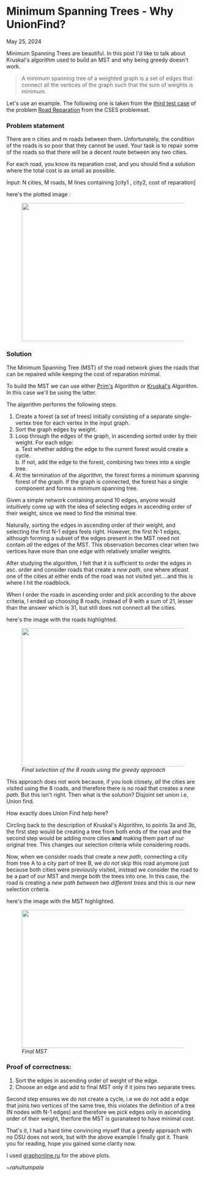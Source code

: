 #  Minimum Spanning Trees - Why UnionFind?
May 25, 2024

Minimum Spanning Trees are beautiful. In this post I'd like to talk about Kruskal's algorithm used to build an MST and why being greedy doesn't work.

> A minimum spanning tree of a weighted graph is a set of edges that connect all the vertices of the graph such that the sum of weights is minimum.

Let's use an example. The following one is taken from the [third test case](https://cses.fi/view/1/61f27db988c11add4cbc20fa796570475682d59fa75e3abf29677b9ede4a015d) of the problem [Road Reparation](https://cses.fi/problemset/task/1675) from the CSES problemset.

### Problem statement

There are n cities and m roads between them. Unfortunately, the condition of the roads is so poor that they cannot be used. Your task is to repair some of the roads so that there will be a decent route between any two cities.

For each road, you know its reparation cost, and you should find a solution where the total cost is as small as possible.

Input: N cities, M roads, M lines containing [city1 , city2, cost of reparation]


here's the plotted image :

<figure>
<img src="../../source_code/minimum_spanning_tree/graph.PNG" width="640" height="360">
</figure>

### Solution

The Minimum Spanning Tree (MST) of the road network gives the roads that can be repaired while keeping the cost of reparation minimal.

To build the MST we can use either [Prim's](https://en.wikipedia.org/wiki/Prim%27s_algorithm) Algorithm or [Kruskal's](https://en.wikipedia.org/wiki/Kruskal%27s_algorithm) Algorithm. In this case we'll be using the latter.


The algorithm performs the following steps:

1. Create a forest (a set of trees) initially consisting of a separate single-vertex tree for each vertex in the input graph.
2. Sort the graph edges by weight.
3. Loop through the edges of the graph, in ascending sorted order by their weight. For each edge:  \
   a. Test whether adding the edge to the current forest would create a cycle.  \
   b. If not, add the edge to the forest, combining two trees into a single tree.
4. At the termination of the algorithm, the forest forms a minimum spanning forest of the graph. If the graph is connected, the forest has a single component and forms a minimum spanning tree.

Given a simple network containing around 10 edges, anyone would intuitively come up with the idea of selecting edges in ascending order of their weight, since we need to find the minimal tree.

Naturally, sorting the edges in ascending order of their weight, and selecting the first N-1 edges feels right. However, the first N-1 edges, although forming a subset of the edges present in the MST need not contain _all_ the edges of the MST. This observation becomes clear when two vertices have more than one edge with relatively smaller weights.

After studying the algorithm, I felt that it is sufficient to order the edges in asc. order and consider roads that create a _new path_, one where atleast one of the cities at either ends of the road was not visited yet....and this is where I hit the roadblock.

When I order the roads in ascending order and pick according to the above criteria, I ended up choosing 8 roads, instead of 9 with a sum of 21, lesser than the answer which is 31, but still does not connect all the cities.

here's the image with the roads highlighted.

<figure>
<img src="../../source_code/minimum_spanning_tree/kruskals_greedy_only_sort_no_dsu.PNG" width="640" height="360">
<figcaption><i>Final selection of the 8 roads using the greedy approach</i></figcaption>
</figure>


This approach does not work because, if you look closely, _all_ the cities are visited using the 8 roads, and therefore there is no road that creates a _new path_. But this isn't right. Then what is the solution? Disjoint set union i.e, Union find.

How exactly does Union Find help here?

Circling back to the description of Kruskal's Algorithm, to points 3a and 3b, the first step would be creating a tree from both ends of the road and the second step would be adding more cities **and** making them part of our original tree. This changes our selection criteria while considering roads.

Now, when we consider roads that create a _new path_, connecting a city from tree A to a city part of tree B, we _do not_ skip this road anymore just because both cities were previously visited, instead we consider the road to be a part of our MST and merge both the trees into one. In this case, the road is creating a _new path between two different trees_ and this is our new selection criteria.

here's the image with the MST highlighted.

<figure>
<img src="../../source_code/minimum_spanning_tree/kruskals_with_dsu.PNG" width="640" height="360">
<figcaption><i>Final MST</i></figcaption>
</figure>

### Proof of correctness:

1. Sort the edges in ascending order of weight of the edge.
2. Choose an edge and add to final MST only if it joins two separate trees.

Second step ensures we do not create a cycle, i.e we do not add a edge that joins two vertices of the same tree, this violates the definition of a tree (N nodes with N-1 edges) and therefore we pick edges only in ascending order of their weight, therfore the MST is guranateed to have minimal cost.

That's it, I had a hard time convincing myself that a greedy approach with no DSU does not work, but with the above example I finally got it. Thank you for reading, hope you gained some clarity now.

I used [graphonline.ru](https://graphonline.ru/en/) for the above plots.

_~rahultumpala_